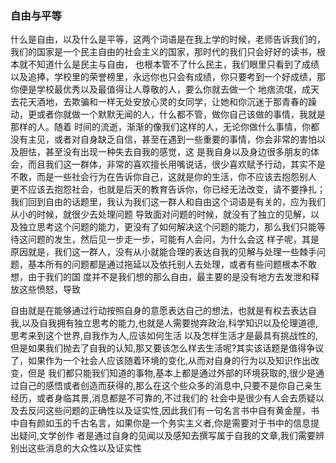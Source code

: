 ### 自由与平等

什么是自由，以及什么是平等，这两个词语是在我上学的时候，老师告诉我们的，我们的国家是一个民主自由的社会主义的国家，那时代的我们只会好好的读书，根本就不知道什么是民主与自由，
也根本管不了什么民主，我们眼里只看到了成绩以及追捧，学校里的荣誉榜里，永远你也只会有成绩，你只要考到一个好成绩，那你便是学校最优秀以及最值得让人尊敬的人，要么你就去做一个
地痞流氓，成天去花天酒地，去欺骗和一样无处安放心灵的女同学，让她和你沉迷于那青春的躁动，更或者你就做一个默默无闻的人，什么都不管，做你自己该做的事情，我就是那样的人。随着
时间的流逝，渐渐的像我们这样的人，无论你做什么事情，你都没有主见，或者对自身缺乏自信，甚至在遇到一些重要的事情，你会非常的害怕以及胆怯，甚至没有出现一种失去自我的感觉，这
是我自身以及身边很多朋友的体会，而且我们这一群体，非常的喜欢擅长用嘴说话，很少喜欢赋予行动，其实不是不敢，而是一些社会行为在告诉你自己，这就是你的生活，你不应该去抱怨别人
更不应该去抱怨社会，也就是后天的教育告诉你，你已经无法改变，请不要挣扎；我们回到自由的话题里，我认为我们这一群人和自由这个词语是有关的，应为我们从小的时候，就很少去处理问题
导致面对问题的时候，就没有了独立的见解，以及独立思考这个问题的能力，更没有了如何解决这个问题的能力，那么我们只能等待这问题的发生，然后见一步走一步，可能有人会问，为什么会这
样子呢，其是原因就是，我们这一群人，没有从小就能合理的表达自我的见解与处理一些棘手问题，基本所有的问题都是通过拖延以及依托别人去处理，或者有些问题根本不敢想，由于我们的国
度并不是我们想的那么自由，最主要的是没有地方去发泄和释放这些愤怒，导致



自由就是在能够通过行动按照自身的意愿表达自己的想法，也就是有权去表达自我,以及自我拥有独立思考的能力,也就是人需要抛弃政治,科学知识以及伦理道德,思考来到这个世界,自我作为人,应该如何生活
以及怎样生活才是最具有挑战性的,但是如果我们抛去了自我的认知,那又要该怎么样去生活呢?其实该话题是值得争议了，如果作为一个社会人应该随着环境的变化,从而对自身的行为以及知识作出改变，但是
我们都只能我们知道的事物,基本上都是通过外部的环境获取的,很少是通过自己的感悟或者创造而获得的,那么在这个些众多的消息中,只要不是你自己亲生经历，或者身临其景,消息都是不可靠的,不过我们的
社会中是很少有人会去质疑以及去反问这些问题的正确性以及证实性,因此我们有一句名言书中自有黄金屋，书中自有颜如玉的千古名言，如果你是一个务实主义者,你是需要对于书中的信息提出疑问,文学创作
者是通过自身的见闻以及感知去撰写属于自我的文章,我们需要辨别出这些消息的大众性以及证实性
